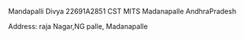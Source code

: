 Mandapalli Divya
22691A2851
CST
MITS
Madanapalle
AndhraPradesh

Address:
raja Nagar,NG palle, Madanapalle


